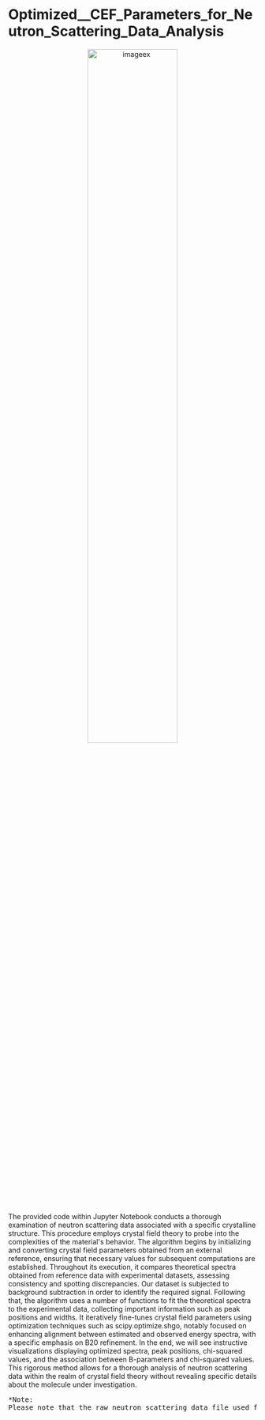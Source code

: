 # Optimized__CEF_Parameters_for_Neutron_Scattering_Data_Analysis
<p align="center">
  <img src="https://github.com/roysjmun0317/Optimized_CEF_Parameters_for_Neutron_Scattering_Data_Analysis/assets/78396618/391697bb-1e53-4cb7-8f6f-2e5ff3a92f68" alt="imageex" width="60%" />
</p>
The provided code within Jupyter Notebook conducts a thorough examination of neutron scattering data associated with a specific crystalline structure. This procedure employs crystal field theory to probe into the complexities of the material's behavior. The algorithm begins by initializing and converting crystal field parameters obtained from an external reference, ensuring that necessary values for subsequent computations are established. Throughout its execution, it compares theoretical spectra obtained from reference data with experimental datasets, assessing consistency and spotting discrepancies. Our dataset is subjected to background subtraction in order to identify the required signal. Following that, the algorithm uses a number of functions to fit the theoretical spectra to the experimental data, collecting important information such as peak positions and widths. It iteratively fine-tunes crystal field parameters using optimization techniques such as scipy.optimize.shgo, notably focused on enhancing alignment between estimated and observed energy spectra, with a specific emphasis on B20 refinement. In the end, we will see instructive visualizations displaying optimized spectra, peak positions, chi-squared values, and the association between B-parameters and chi-squared values. This rigorous method allows for a thorough analysis of neutron scattering data within the realm of crystal field theory without revealing specific details about the molecule under investigation.
<pre>
*Note:
Please note that the raw neutron scattering data file used for this analysis is not included in this repo!
</pre>
